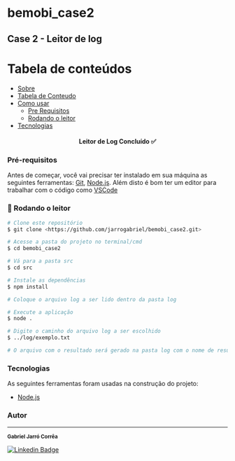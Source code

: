 # bemobi_case2

## Case 2 - Leitor de log

# Tabela de conteúdos

<!--ts-->

- [Sobre](#Sobre)
- [Tabela de Conteudo](#tabela-de-conteudo)
- [Como usar](#como-usar)
  - [Pre Requisitos](#pre-requisitos)
  - [Rodando o leitor](#rodando-o-leitor)
- [Tecnologias](#tecnologias)
<!--te-->

<h4 align="center"> 
	Leitor de Log Concluído ✅
</h4>

### Pré-requisitos

Antes de começar, você vai precisar ter instalado em sua máquina as seguintes ferramentas:
[Git](https://git-scm.com), [Node.js](https://nodejs.org/en/).
Além disto é bom ter um editor para trabalhar com o código como [VSCode](https://code.visualstudio.com/)

### 🚀 Rodando o leitor

```bash
# Clone este repositório
$ git clone <https://github.com/jarrogabriel/bemobi_case2.git>

# Acesse a pasta do projeto no terminal/cmd
$ cd bemobi_case2

# Vá para a pasta src
$ cd src

# Instale as dependências
$ npm install

# Coloque o arquivo log a ser lido dentro da pasta log

# Execute a aplicação
$ node .

# Digite o caminho do arquivo log a ser escolhido
$ ../log/exemplo.txt

# O arquivo com o resultado será gerado na pasta log com o nome de resultado.txt
```

### Tecnologias

As seguintes ferramentas foram usadas na construção do projeto:

- [Node.js](https://nodejs.org/en/)

### Autor

---

<sub><b>Gabriel Jarró Corrêa</b></sub></a>

[![Linkedin Badge](https://img.shields.io/badge/-Gabriel-blue?style=flat-square&logo=Linkedin&logoColor=white&link=https://www.linkedin.com/in/jarro-gabriel)](https://www.linkedin.com/in/jarro-gabriel)
